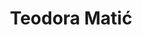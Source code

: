 ---
SICRIS: null
draft: false
fixName: teodora_matić
lab: Artificial Intelligence Laboratory
labPos: Laboratory Member
location: null
mailInfo: teodora.matic@fri.uni-lj.si
officeHours: null
profName: Teodora Matić
profTitle: Young Researcher
telephoneInfo: null
title: Teodora Matić
---